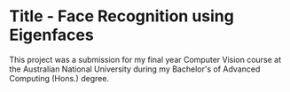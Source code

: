 # Title - Face Recognition using Eigenfaces

This project was a submission for my final year Computer Vision course at the Australian National University during my Bachelor's of Advanced Computing (Hons.) degree.
